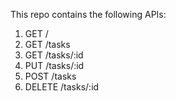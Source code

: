 This repo contains the following APIs:
1. GET /
2. GET /tasks
3. GET /tasks/:id
4. PUT /tasks/:id
5. POST /tasks
6. DELETE /tasks/:id